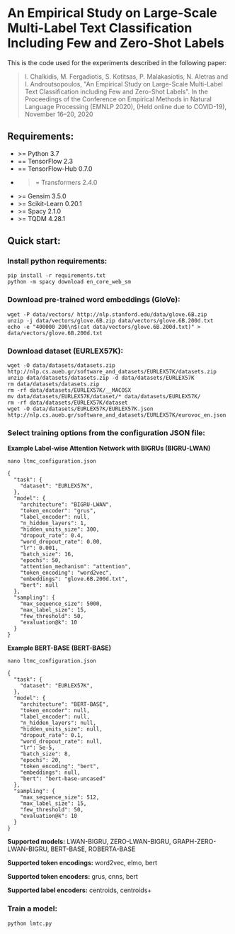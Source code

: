# An Empirical Study on Large-Scale Multi-Label Text Classification Including Few and Zero-Shot Labels

This is the code used for the experiments described in the following paper:

> I. Chalkidis, M. Fergadiotis, S. Kotitsas, P. Malakasiotis, N. Aletras and I. Androutsopoulos, "An Empirical Study on Large-Scale Multi-Label Text Classification including Few and Zero-Shot Labels". In the Proceedings of the Conference on Empirical Methods in Natural Language Processing (EMNLP 2020), (Held online due to COVID-19), November 16–20, 2020


## Requirements:

* \>= Python 3.7
* == TensorFlow 2.3
* == TensorFlow-Hub 0.7.0
* >= Transformers 2.4.0
* \>= Gensim 3.5.0
* \>= Scikit-Learn 0.20.1
* \>= Spacy 2.1.0
* \>= TQDM 4.28.1

## Quick start:

### Install python requirements:

```
pip install -r requirements.txt
python -m spacy download en_core_web_sm
```

### Download pre-trained word embeddings (GloVe):

```
wget -P data/vectors/ http://nlp.stanford.edu/data/glove.6B.zip
unzip -j data/vectors/glove.6B.zip data/vectors/glove.6B.200d.txt
echo -e "400000 200\n$(cat data/vectors/glove.6B.200d.txt)" > data/vectors/glove.6B.200d.txt
```

### Download dataset (EURLEX57K):

```
wget -O data/datasets/datasets.zip http://nlp.cs.aueb.gr/software_and_datasets/EURLEX57K/datasets.zip
unzip data/datasets/datasets.zip -d data/datasets/EURLEX57K
rm data/datasets/datasets.zip
rm -rf data/datasets/EURLEX57K/__MACOSX
mv data/datasets/EURLEX57K/dataset/* data/datasets/EURLEX57K/
rm -rf data/datasets/EURLEX57K/dataset
wget -O data/datasets/EURLEX57K/EURLEX57K.json http://nlp.cs.aueb.gr/software_and_datasets/EURLEX57K/eurovoc_en.json
```

### Select training options from the configuration JSON file:

**Example Label-wise Attention Network with BIGRUs (BIGRU-LWAN)**

```
nano ltmc_configuration.json

{
  "task": {
    "dataset": "EURLEX57K",
  },
  "model": {
    "architecture": "BIGRU-LWAN",
    "token_encoder": "grus",
    "label_encoder": null,
    "n_hidden_layers": 1,
    "hidden_units_size": 300,
    "dropout_rate": 0.4,
    "word_dropout_rate": 0.00,
    "lr": 0.001,
    "batch_size": 16,
    "epochs": 50,
    "attention_mechanism": "attention",
    "token_encoding": "word2vec",
    "embeddings": "glove.6B.200d.txt",
    "bert": null
  },
  "sampling": {
    "max_sequence_size": 5000,
    "max_label_size": 15,
    "few_threshold": 50,
    "evaluation@k": 10
  }
}
```

**Example BERT-BASE (BERT-BASE)**

```
nano ltmc_configuration.json

{
  "task": {
    "dataset": "EURLEX57K",
  },
  "model": {
    "architecture": "BERT-BASE",
    "token_encoder": null,
    "label_encoder": null,
    "n_hidden_layers": null,
    "hidden_units_size": null,
    "dropout_rate": 0.1,
    "word_dropout_rate": null,
    "lr": 5e-5,
    "batch_size": 8,
    "epochs": 20,
    "token_encoding": "bert",
    "embeddings": null,
    "bert": "bert-base-uncased"
  },
  "sampling": {
    "max_sequence_size": 512,
    "max_label_size": 15,
    "few_threshold": 50,
    "evaluation@k": 10
  }
}
```


**Supported models:** LWAN-BIGRU, ZERO-LWAN-BIGRU, GRAPH-ZERO-LWAN-BIGRU, BERT-BASE, ROBERTA-BASE

**Supported token encodings:** word2vec, elmo, bert 

**Supported token encoders:** grus, cnns, bert

**Supported label encoders:** centroids, centroids+

### Train a model:

```
python lmtc.py
```
